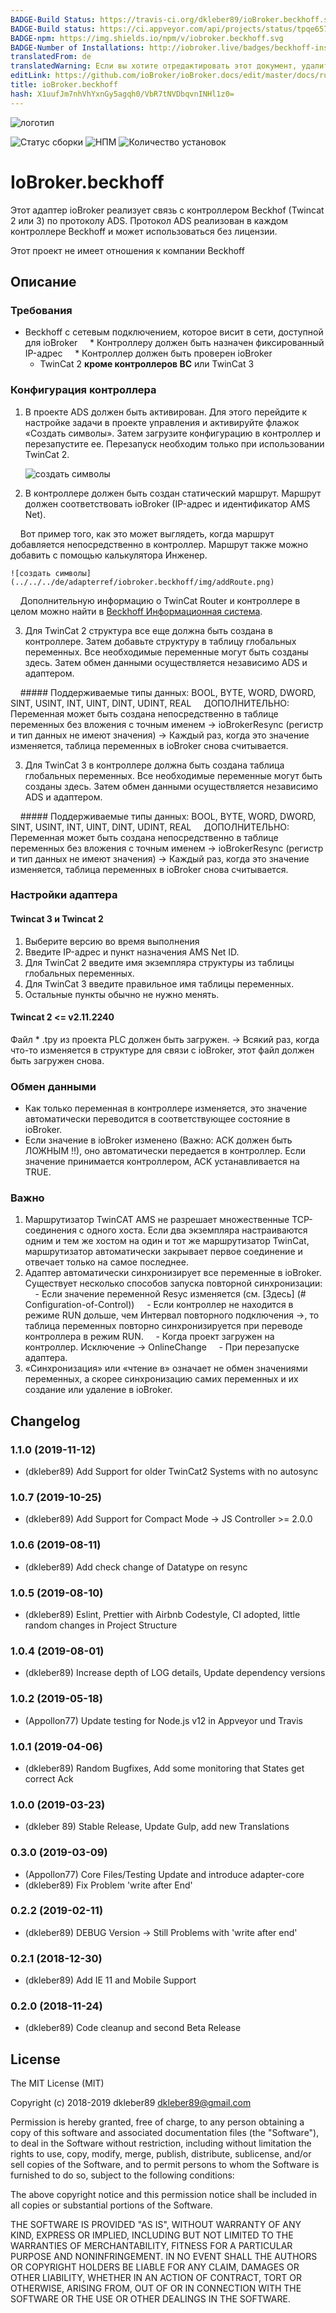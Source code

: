 ```yaml
---
BADGE-Build Status: https://travis-ci.org/dkleber89/ioBroker.beckhoff.svg?branch=master
BADGE-Build status: https://ci.appveyor.com/api/projects/status/tpqe657lqrir3kew/branch/master?svg=true
BADGE-npm: https://img.shields.io/npm/v/iobroker.beckhoff.svg
BADGE-Number of Installations: http://iobroker.live/badges/beckhoff-installed.svg
translatedFrom: de
translatedWarning: Если вы хотите отредактировать этот документ, удалите поле «translationFrom», в противном случае этот документ будет снова автоматически переведен
editLink: https://github.com/ioBroker/ioBroker.docs/edit/master/docs/ru/adapterref/iobroker.beckhoff/README.md
title: ioBroker.beckhoff
hash: X1uufJm7nhVhYxnGy5agqh0/VbR7tNVDbqvnINHl1z0=
---
```

![логотип](../../../de/adapterref/iobroker.beckhoff/img/beckhoff.png)

![Статус сборки](https://ci.appveyor.com/api/projects/status/tpqe657lqrir3kew/branch/master?svg=true)
![НПМ](https://img.shields.io/npm/v/iobroker.beckhoff.svg)
![Количество установок](http://iobroker.live/badges/beckhoff-installed.svg)

# IoBroker.beckhoff
Этот адаптер ioBroker реализует связь с контроллером Beckhof (Twincat 2 или 3) по протоколу ADS.
Протокол ADS реализован в каждом контроллере Beckhoff и может использоваться без лицензии.

Этот проект не имеет отношения к компании Beckhoff

## Описание
### Требования
* Beckhoff с сетевым подключением, которое висит в сети, доступной для ioBroker
    * Контроллеру должен быть назначен фиксированный IP-адрес
    * Контроллер должен быть проверен ioBroker
  * TwinCat 2 **кроме контроллеров BC** или TwinCat 3

### Конфигурация контроллера
1. В проекте ADS должен быть активирован. Для этого перейдите к настройке задачи в проекте управления и активируйте флажок «Создать символы». Затем загрузите конфигурацию в контроллер и перезапустите ее. Перезапуск необходим только при использовании TwinCat 2.

    ![создать символы](../../../de/adapterref/iobroker.beckhoff/img/createSymbols.png)

2. В контроллере должен быть создан статический маршрут. Маршрут должен соответствовать ioBroker (IP-адрес и идентификатор AMS Net).

    Вот пример того, как это может выглядеть, когда маршрут добавляется непосредственно в контроллер. Маршрут также можно добавить с помощью калькулятора Инженер.

    ![создать символы](../../../de/adapterref/iobroker.beckhoff/img/addRoute.png)

    Дополнительную информацию о TwinCat Router и контроллере в целом можно найти в [Beckhoff Информационная система](https://infosys.beckhoff.com/ "Beckhoff Information System").

3. Для TwinCat 2 структура все еще должна быть создана в контроллере. Затем добавьте структуру в таблицу глобальных переменных. Все необходимые переменные могут быть созданы здесь. Затем обмен данными осуществляется независимо ADS и адаптером.

    ##### Поддерживаемые типы данных: BOOL, BYTE, WORD, DWORD, SINT, USINT, INT, UINT, DINT, UDINT, REAL
    ДОПОЛНИТЕЛЬНО: Переменная может быть создана непосредственно в таблице переменных без вложения с точным именем -> ioBrokerResync (регистр и тип данных не имеют значения) -> Каждый раз, когда это значение изменяется, таблица переменных в ioBroker снова считывается.

3. Для TwinCat 3 в контроллере должна быть создана таблица глобальных переменных. Все необходимые переменные могут быть созданы здесь. Затем обмен данными осуществляется независимо ADS и адаптером.

    ##### Поддерживаемые типы данных: BOOL, BYTE, WORD, DWORD, SINT, USINT, INT, UINT, DINT, UDINT, REAL
    ДОПОЛНИТЕЛЬНО: Переменная может быть создана непосредственно в таблице переменных без вложения с точным именем -> ioBrokerResync (регистр и тип данных не имеют значения) -> Каждый раз, когда это значение изменяется, таблица переменных в ioBroker снова считывается.

### Настройки адаптера
#### Twincat 3 и Twincat 2
1. Выберите версию во время выполнения
2. Введите IP-адрес и пункт назначения AMS Net ID.
3. Для TwinCat 2 введите имя экземпляра структуры из таблицы глобальных переменных.
4. Для TwinCat 3 введите правильное имя таблицы переменных.
5. Остальные пункты обычно не нужно менять.

#### Twincat 2 <= v2.11.2240
Файл * .tpy из проекта PLC должен быть загружен. -> Всякий раз, когда что-то изменяется в структуре для связи с ioBroker, этот файл должен быть загружен снова.

### Обмен данными
- Как только переменная в контроллере изменяется, это значение автоматически переводится в соответствующее состояние в ioBroker.
- Если значение в ioBroker изменено (Важно: ACK должен быть ЛОЖНЫМ !!), оно автоматически передается в контроллер. Если значение принимается контроллером, ACK устанавливается на TRUE.

### Важно
1. Маршрутизатор TwinCAT AMS не разрешает множественные TCP-соединения с одного хоста. Если два экземпляра настраиваются одним и тем же хостом на один и тот же маршрутизатор TwinCat, маршрутизатор автоматически закрывает первое соединение и отвечает только на самое последнее.
2. Адаптер автоматически синхронизирует все переменные в ioBroker. Существует несколько способов запуска повторной синхронизации:
    - Если значение переменной Resyc изменяется (см. [Здесь] (# Configuration-of-Control))
    - Если контроллер не находится в режиме RUN дольше, чем Интервал повторного подключения ->, то таблица переменных повторно синхронизируется при переводе контроллера в режим RUN.
    - Когда проект загружен на контроллер. Исключение -> OnlineChange
    - При перезапуске адаптера.
3. «Синхронизация» или «чтение в» означает не обмен значениями переменных, а скорее синхронизацию самих переменных и их создание или удаление в ioBroker.

## Changelog
### 1.1.0 (2019-11-12)

- (dkleber89) Add Support for older TwinCat2 Systems with no autosync

### 1.0.7 (2019-10-25)

- (dkleber89) Add Support for Compact Mode -> JS Controller >= 2.0.0

### 1.0.6 (2019-08-11)

-   (dkleber89) Add check change of Datatype on resync

### 1.0.5 (2019-08-10)

-   (dkleber89) Eslint, Prettier with Airbnb Codestyle, CI adopted, little random changes in Project Structure

### 1.0.4 (2019-08-01)

-   (dkleber89) Increase depth of LOG details, Update dependency versions

### 1.0.2 (2019-05-18)

-   (Appollon77) Update testing for Node.js v12 in Appveyor und Travis

### 1.0.1 (2019-04-06)

-   (dkleber89) Random Bugfixes, Add some monitoring that States get correct Ack

### 1.0.0 (2019-03-23)

-   (dkleber 89) Stable Release, Update Gulp, add new Translations

### 0.3.0 (2019-03-09)

-   (Appollon77) Core Files/Testing Update and introduce adapter-core
-   (dkleber89) Fix Problem 'write after End'

### 0.2.2 (2019-02-11)

-   (dkleber89) DEBUG Version -> Still Problems with 'write after end'

### 0.2.1 (2018-12-30)

-   (dkleber89) Add IE 11 and Mobile Support

### 0.2.0 (2018-11-24)

-   (dkleber89) Code cleanup and second Beta Release

## License

The MIT License (MIT)

Copyright (c) 2018-2019 dkleber89 <dkleber89@gmail.com>

Permission is hereby granted, free of charge, to any person obtaining a copy
of this software and associated documentation files (the "Software"), to deal
in the Software without restriction, including without limitation the rights
to use, copy, modify, merge, publish, distribute, sublicense, and/or sell
copies of the Software, and to permit persons to whom the Software is
furnished to do so, subject to the following conditions:

The above copyright notice and this permission notice shall be included in
all copies or substantial portions of the Software.

THE SOFTWARE IS PROVIDED "AS IS", WITHOUT WARRANTY OF ANY KIND, EXPRESS OR
IMPLIED, INCLUDING BUT NOT LIMITED TO THE WARRANTIES OF MERCHANTABILITY,
FITNESS FOR A PARTICULAR PURPOSE AND NONINFRINGEMENT. IN NO EVENT SHALL THE
AUTHORS OR COPYRIGHT HOLDERS BE LIABLE FOR ANY CLAIM, DAMAGES OR OTHER
LIABILITY, WHETHER IN AN ACTION OF CONTRACT, TORT OR OTHERWISE, ARISING FROM,
OUT OF OR IN CONNECTION WITH THE SOFTWARE OR THE USE OR OTHER DEALINGS IN
THE SOFTWARE.